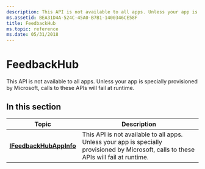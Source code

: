 ```yaml
---
description: This API is not available to all apps. Unless your app is specially provisioned by Microsoft, calls to these APIs will fail at runtime.
ms.assetid: BEA31D4A-524C-45A0-B7B1-1400346CE58F
title: FeedbackHub
ms.topic: reference
ms.date: 05/31/2018
---
```


# FeedbackHub

This API is not available to all apps. Unless your app is specially provisioned by Microsoft, calls to these APIs will fail at runtime.

## In this section



| Topic                                                        | Description                                                                                                                                         |
|--------------------------------------------------------------|-----------------------------------------------------------------------------------------------------------------------------------------------------|
| [**IFeedbackHubAppInfo**](ifeebackhubappinfo.md)<br/> | This API is not available to all apps. Unless your app is specially provisioned by Microsoft, calls to these APIs will fail at runtime. <br/> |



 

 

 




